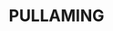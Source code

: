 ---
lastmod: '2025-04-06T06:05:20+00:00'
latitude: -31.244175
layout: suburb
longitude: 150.457901
postcode: '2381'
state: NSW
title: PULLAMING
url: /nsw/pullaming/
---